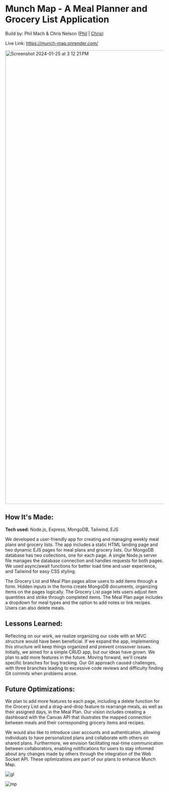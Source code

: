 # Munch Map - A Meal Planner and Grocery List Application

Build by: Phil Mach & Chris Nelson ([Phil](https://github.com/philmach2) | [Chris](https://github.com/ccchrissss))

Live Link: https://munch-map.onrender.com/

<img width="1440" alt="Screenshot 2024-01-25 at 3 12 21 PM" src="https://github.com/philmach2/mealplan-grocerylist/assets/110493891/12789d7d-127d-4d3e-916a-00b0cd70888a">

## How It's Made:

**Tech used:** Node.js, Express, MongoDB, Tailwind, EJS

We developed a user-friendly app for creating and managing weekly meal plans and grocery lists. The app includes a static HTML landing page and two dynamic EJS pages for meal plans and grocery lists. Our MongoDB database has two collections, one for each page. A single Node.js server file manages the database connection and handles requests for both pages. We used async/await functions for better load time and user experience, and Tailwind for easy CSS styling.

The Grocery List and Meal Plan pages allow users to add items through a form. Hidden inputs in the forms create MongoDB documents, organizing items on the pages logically. The Grocery List page lets users adjust item quantities and strike through completed items. The Meal Plan page includes a dropdown for meal types and the option to add notes or link recipes. Users can also delete meals.

## Lessons Learned:

Reflecting on our work, we realize organizing our code with an MVC structure would have been beneficial. If we expand the app, implementing this structure will keep things organized and prevent crossover issues. Initially, we aimed for a simple CRUD app, but our ideas have grown. We plan to add more features in the future. Moving forward, we'll create specific branches for bug tracking. Our Git approach caused challenges, with three branches leading to excessive code reviews and difficulty finding Git commits when problems arose.

## Future Optimizations:

We plan to add more features to each page, including a delete function for the Grocery List and a drag-and-drop feature to rearrange meals, as well as their assigned days, in the Meal Plan. Our vision includes creating a dashboard with the Canvas API that illustrates the mapped connection between meals and their corresponding grocery items and recipes.

We would also like to introduce user accounts and authentication, allowing individuals to have personalized plans and collaborate with others on shared plans. Furthermore, we envision facilitating real-time communication between collaborators, enabling notifications for users to stay informed about any changes made by others through the integration of the Web Socket API. These optimizations are part of our plans to enhance Munch Map.

![gl](https://github.com/philmach2/mealplan-grocerylist/assets/110493891/3a2ca73d-9f0c-4ef8-b123-e011e3bfe10d) 

![mp](https://github.com/philmach2/mealplan-grocerylist/assets/110493891/110dcbb1-bbb0-4fa1-8a64-b7631a90d0d1)
